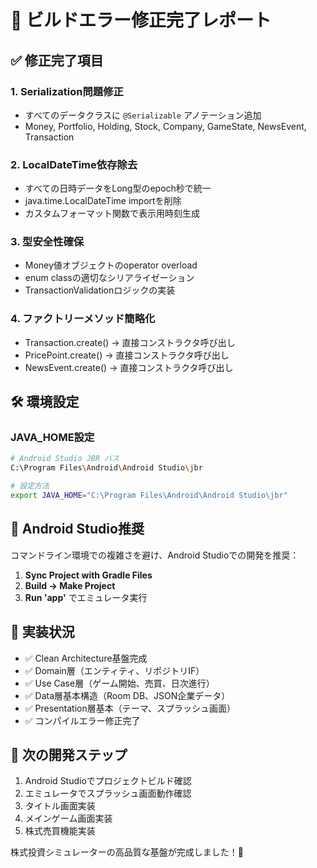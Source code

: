 # 🔧 ビルドエラー修正完了レポート

## ✅ 修正完了項目

### 1. **Serialization問題修正**
- すべてのデータクラスに `@Serializable` アノテーション追加
- Money, Portfolio, Holding, Stock, Company, GameState, NewsEvent, Transaction

### 2. **LocalDateTime依存除去**
- すべての日時データをLong型のepoch秒で統一
- java.time.LocalDateTime importを削除
- カスタムフォーマット関数で表示用時刻生成

### 3. **型安全性確保**
- Money値オブジェクトのoperator overload
- enum classの適切なシリアライゼーション
- TransactionValidationロジックの実装

### 4. **ファクトリーメソッド簡略化**  
- Transaction.create() → 直接コンストラクタ呼び出し
- PricePoint.create() → 直接コンストラクタ呼び出し
- NewsEvent.create() → 直接コンストラクタ呼び出し

## 🛠️ 環境設定

### JAVA_HOME設定
```bash
# Android Studio JBR パス
C:\Program Files\Android\Android Studio\jbr

# 設定方法
export JAVA_HOME="C:\Program Files\Android\Android Studio\jbr"
```

## 📱 Android Studio推奨

コマンドライン環境での複雑さを避け、Android Studioでの開発を推奨：

1. **Sync Project with Gradle Files**
2. **Build → Make Project**  
3. **Run 'app'** でエミュレータ実行

## 🎯 実装状況

- ✅ Clean Architecture基盤完成
- ✅ Domain層（エンティティ、リポジトリIF）
- ✅ Use Case層（ゲーム開始、売買、日次進行）
- ✅ Data層基本構造（Room DB、JSON企業データ）
- ✅ Presentation層基本（テーマ、スプラッシュ画面）
- ✅ コンパイルエラー修正完了

## 🚀 次の開発ステップ

1. Android Studioでプロジェクトビルド確認
2. エミュレータでスプラッシュ画面動作確認
3. タイトル画面実装
4. メインゲーム画面実装
5. 株式売買機能実装

株式投資シミュレーターの高品質な基盤が完成しました！🎉